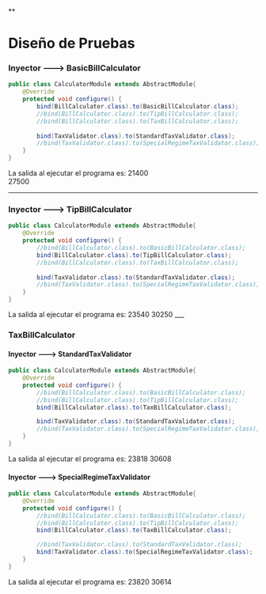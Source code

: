 ﻿**

# Diseño de Pruebas

### Inyector ---> BasicBillCalculator
```java
public class CalculatorModule extends AbstractModule{  
	@Override  
	protected void configure() {  
		bind(BillCalculator.class).to(BasicBillCalculator.class);  
		//bind(BillCalculator.class).to(TipBillCalculator.class);  
		//bind(BillCalculator.class).to(TaxBillCalculator.class);  
		  
        bind(TaxValidator.class).to(StandardTaxValidator.class);     
        //bind(TaxValidator.class).to(SpecialRegimeTaxValidator.class);
	}  
}
```
La salida al ejecutar el programa es:
	21400  
	27500
___
### Inyector ---> TipBillCalculator
```java
public class CalculatorModule extends AbstractModule{  
	@Override  
	protected void configure() {  
		//bind(BillCalculator.class).to(BasicBillCalculator.class);  
		bind(BillCalculator.class).to(TipBillCalculator.class);  
		//bind(BillCalculator.class).to(TaxBillCalculator.class);  
		  
        bind(TaxValidator.class).to(StandardTaxValidator.class);     
        //bind(TaxValidator.class).to(SpecialRegimeTaxValidator.class);
	}  
}
```
La salida al ejecutar el programa es:
	23540
	30250
	___
### TaxBillCalculator
#### Inyector ---> StandardTaxValidator
```java
public class CalculatorModule extends AbstractModule{
    @Override 
    protected void configure() {
        //bind(BillCalculator.class).to(BasicBillCalculator.class);
        //bind(BillCalculator.class).to(TipBillCalculator.class);
        bind(BillCalculator.class).to(TaxBillCalculator.class);

        bind(TaxValidator.class).to(StandardTaxValidator.class);     
        //bind(TaxValidator.class).to(SpecialRegimeTaxValidator.class);            
    }
}
```
La salida al ejecutar el programa es:
	23818
	30608
#### Inyector ---> SpecialRegimeTaxValidator
```java
public class CalculatorModule extends AbstractModule{
    @Override 
    protected void configure() {
        //bind(BillCalculator.class).to(BasicBillCalculator.class);
        //bind(BillCalculator.class).to(TipBillCalculator.class);
        bind(BillCalculator.class).to(TaxBillCalculator.class);

        //bind(TaxValidator.class).to(StandardTaxValidator.class);     
        bind(TaxValidator.class).to(SpecialRegimeTaxValidator.class);            
    }
}
```
La salida al ejecutar el programa es:
	23820
	30614
